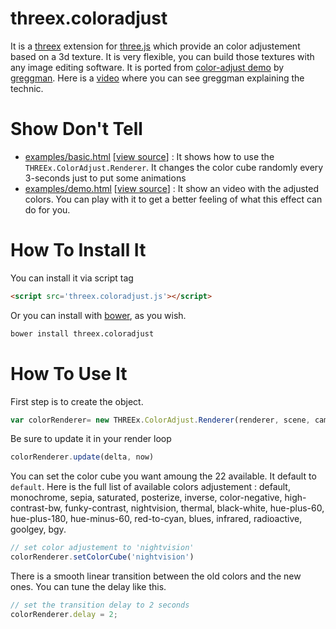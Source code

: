 threex.coloradjust
===================

It is a 
[threex](http://jeromeetienne.github.io/threex/) extension 
for 
[three.js](http://threejs.org)
which provide an color adjustement based on a 3d texture.
It is very flexible, you can build those textures with any image editing software.
It is ported from
[color-adjust demo](http://webglsamples.googlecode.com/hg/color-adjust/color-adjust.html)
by
[greggman](http://greggman.com/).
Here is a [video](http://www.youtube.com/watch?v=rfQ8rKGTVlg#t=25m03s)
where you can see greggman explaining the technic.

Show Don't Tell
===============
* [examples/basic.html](http://jeromeetienne.github.io/threex.coloradjust/examples/basic.html)
\[[view source](https://github.com/jeromeetienne/threex.coloradjust/blob/master/examples/basic.html)\] :
It shows how to use the ```THREEx.ColorAdjust.Renderer```.
It changes the color cube randomly every 3-seconds just to put some animations
* [examples/demo.html](http://jeromeetienne.github.io/threex.coloradjust/examples/demo.html)
\[[view source](https://github.com/jeromeetienne/threex.coloradjust/blob/master/examples/demo.html)\] :
It show an video with the adjusted colors. 
You can play with it to get a better feeling of what this effect can do for you.

How To Install It
=================

You can install it via script tag

```html
<script src='threex.coloradjust.js'></script>
```

Or you can install with [bower](http://bower.io/), as you wish.

```bash
bower install threex.coloradjust
```

How To Use It
=============

First step is to create the object.

```javascript
var colorRenderer= new THREEx.ColorAdjust.Renderer(renderer, scene, camera);
```

Be sure to update it in your render loop

```javascript
colorRenderer.update(delta, now)
```

You can set the color cube you want amoung the 22 available. It default to ```default```.
Here is the full list of available colors adjustement : default,
monochrome,
sepia,
saturated,
posterize,
inverse,
color-negative,
high-contrast-bw,
funky-contrast,
nightvision,
thermal,
black-white,
hue-plus-60,
hue-plus-180,
hue-minus-60,
red-to-cyan,
blues,
infrared,
radioactive,
goolgey,
bgy.

```javascript
// set color adjustement to 'nightvision'
colorRenderer.setColorCube('nightvision')	
```

There is a smooth linear transition between the old colors and the new ones. 
You can tune the delay like this.
	
```javascript
// set the transition delay to 2 seconds
colorRenderer.delay	= 2;
```

